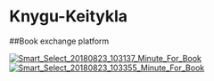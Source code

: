 # Knygu-Keitykla

##Book exchange platform

<a href="https://ibb.co/c6KEXe"><img src="https://preview.ibb.co/fgdV5z/Smart_Select_20180823_103137_Minute_For_Book.jpg" alt="Smart_Select_20180823_103137_Minute_For_Book" border="0"></a>
<a href="https://ibb.co/cq71Ce"><img src="https://preview.ibb.co/h6TV5z/Smart_Select_20180823_103355_Minute_For_Book.jpg" alt="Smart_Select_20180823_103355_Minute_For_Book" border="0"></a>
